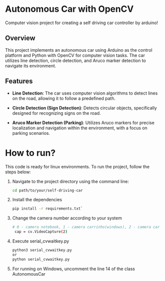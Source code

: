 # Autonomous Car with OpenCV

Computer vision project for creating a self driving car controller by arduino!

## Overview

This project implements an autonomous car using Arduino as the control platform and Python with OpenCV for computer vision tasks. The car utilizes line detection, circle detection, and Aruco marker detection to navigate its environment.

## Features

- **Line Detection**: The car uses computer vision algorithms to detect lines on the road, allowing it to follow a predefined path.

- **Circle Detection (Sign Detection)**: Detects circular objects, specifically designed for recognizing signs on the road.

- **Aruco Marker Detection (Parking)**: Utilizes Aruco markers for precise localization and navigation within the environment, with a focus on parking scenarios.

# How to run?

This code is ready for linux environments. To run the project, follow the steps below:

1. Navigate to the project directory using the command line:

   ```bash
   cd path/to/your/self-driving-car

   ```

2. Install the dependencies

   ```bash
   pip install -r requirements.txt`

   ```

3. Change the camera number according to your system

   ```bash
   # 0 - camera notebook, 1 - camera carrinho(windows), 2 - camera carrinho(linux)
    cap = cv.VideoCapture(2)

   ```

4. Execute serial_cvwaitkey.py

   ```bash
   python3 serial_cvwaitkey.py
   or
   python serial_cvwaitkey.py

   ```

5. For running on Windows, uncomment the line 14 of the class AutonomousCar
